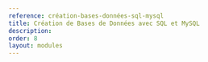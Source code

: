 ```yaml
---
reference: création-bases-données-sql-mysql
title: Création de Bases de Données avec SQL et MySQL
description:
order: 8
layout: modules
---
```

